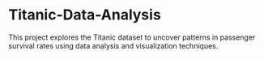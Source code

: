 # Titanic-Data-Analysis
This project explores the Titanic dataset to uncover patterns in passenger survival rates using data analysis and visualization techniques.
